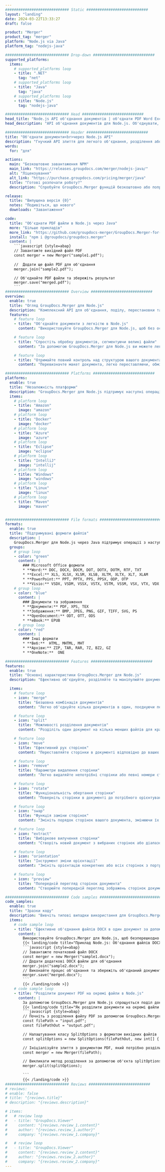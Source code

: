 ```yaml
---
############################# Static ############################
layout: "landing"
date: 2024-03-22T13:33:27
draft: false

product: "Merger"
product_tag: "merger"
platform: "Node.js via Java"
platform_tag: "nodejs-java"

############################# Drop-down ############################
supported_platforms:
  items:
    # supported_platforms loop
    - title: ".NET"
      tag: "net"
    # supported_platforms loop
    - title: "Java"
      tag: "java"
    # supported_platforms loop
    - title: "Node.js"
      tag: "nodejs-java"

############################# Head ############################
head_title: "Node.js API об'єднання документів | об'єднати PDF Word Excel"
head_description: "API об'єднання документів для Node.js. Об'єднувати, розділяти, міняти місцями, змінювати порядок і видаляти сторінки форматів PDF, Microsoft Word, Excel, презентацій, Visio, XPS і EPUB."

############################# Header ############################
title: "Об'єднати документи<br>через Node.js API"
description: "Гнучкий API злиття для легкого об'єднання, розділення або зміни PDF та документів Office"
words:
  for: "для"

actions:
  main: "Безкоштовне завантаження NPM"
  main_link: "https://releases.groupdocs.com/merger/nodejs-java/"
  alt: "Ліцензування"
  alt_link: "https://purchase.groupdocs.com/pricing/merger/java"
  title: "Готові розпочати роботу?"
  description: "Спробуйте GroupDocs.Merger функцій безкоштовно або попросіть ліцензію"

release:
  title: "Випущена версія {0}"
  notes: "Подивіться, що нового"
  downloads: "Завантаження"

code:
  title: "Об'єднати PDF файли в Node.js через Java"
  more: "Більше прикладів"
  more_link: "https://github.com/groupdocs-merger/GroupDocs.Merger-for-Node.js-via-Java"
  install: "npm i @groupdocs/groupdocs.merger"
  content: |
    ```javascript {style=abap}   
    // Завантажте вихідний файл PDF
    const merger = new Merger("sample1.pdf");
    
    //  Додати ще файл PDF для об'єднання
    merger.join("sample2.pdf");

    // Об'єднайте PDF файли та збережіть результат
    merger.save("merged.pdf");
    ```
############################# Overview ############################
overview:
  enable: true
  title: "Огляд GroupDocs.Merger для Node.js"
  description: "Комплексний API для об'єднання, поділу, перестановки та уточнення документів, слайдів та діаграм у програмах Node.js."
  features:
    # feature loop
    - title: "Об'єднайте документи з легкістю в Node.js"
      content: "Використовуйте GroupDocs.Merger для Node.js, щоб без особливих зусиль об'єднати PDF та документи Office в єдиний файл. Ця бібліотека розширює підтримку широкого формату, забезпечуючи плавну інтеграцію та об'єднання різних типів файлів, тим самим покращуючи процес управління документами в програмах Node.js."

    # feature loop
    - title: "Спростіть обробку документів, сегментуючи великі файли"
      content: "За допомогою GroupDocs.Merger для Node.js ви можете легко розділити значні PDF файли або файли Office на більш керовані частини. Налаштуйте документи, розділивши їх на основі конкретних сторінок, діапазонів або окремого вилучення сторінок, покращуючи організацію та ефективність робочих процесів документів."

    # feature loop
    - title: "Отримайте повний контроль над структурою вашого документа в Node.js"
      content: "Перевизначте макет документа, легко переставляючи, обмінюючи або відкидаючи сторінки за допомогою GroupDocs.Merger для Node.js. Адаптуйте свої документи відповідно до унікальних потреб, забезпечуючи неперевершену гнучкість у створенні користувацьких конфігурацій файлів."

############################# Platforms ############################
platforms:
  enable: true
  title: "Незалежність платформи"
  description: "GroupDocs.Merger для Node.js підтримує наступні операційні системи, фреймворки та менеджери пакетів"
  items:
    # platform loop
    - title: "Amazon"
      image: "amazon"
    # platform loop
    - title: "Docker"
      image: "docker"
    # platform loop
    - title: "Azure"
      image: "azure"
    # platform loop
    - title: "Eclipse"
      image: "eclipse"
    # platform loop
    - title: "IntelliJ"
      image: "intellij"
    # platform loop
    - title: "Windows"
      image: "windows"
    # platform loop
    - title: "Linux"
      image: "linux"
    # platform loop
    - title: "Maven"
      image: "maven"


############################# File formats ############################
formats:
  enable: true
  title: "Підтримувані формати файлів"
  description: |
    GroupDocs.Merger для Node.js через Java підтримує операції з наступними [форматами файлів](https://docs.groupdocs.com/merger/nodejs-java/supported-document-formats/).
  groups:
    # group loop
    - color: "green"
      content: |
        ### Microsoft Office формати
        * **Word:** DOC, DOCX, DOCM, DOT, DOTX, DOTM, RTF, TXT
        * **Excel:** XLS, XLSX, XLSM, XLSB, XLTM, XLTX, XLT, XLAM
        * **PowerPoint:** PPT, PPTX, PPS, PPSX, ODP, OTP
        * **Visio:** VSDX, VSDM, VSSX, VSTX, VSTM, VSSM, VSX, VTX, VDX
    # group loop
    - color: "blue"
      content: |
        ### Документи та зображення
        * **Документи:** PDF, XPS, TEX
        * **Зображення:** BMP, JPEG, PNG, GIF, TIFF, SVG, PS
        * **OpenDocument:** ODT, OTT, ODS
        * **eBook:** EPUB
      # group loop
    - color: "red"
      content: |
        ### Інші формати
        * **Веб:**  HTML, MHTML, MHT
        * **Архіви:** ZIP, TAR, RAR, 7Z, BZ2, GZ
        * **OneNote:**  ONE

############################# Features ############################
features:
  enable: true
  title: "Основні характеристики GroupDocs.Merger для Node.js"
  description: "Ефективно об'єднуйте, розділяйте та маніпулюйте документами у форматах PDF та Office за допомогою GroupDocs.Merger у середовищі Node.js."

  items:
    # feature loop
    - icon: "merge"
      title: "Безшовна комбінація документів"
      content: "Легко об'єднуйте кілька документів в один, поєднуючи певні сторінки або діапазони з різних файлів, використовуючи GroupDocs.Merger для Node.js."

    # feature loop
    - icon: "split"
      title: "Можливості розділення документів"
      content: "Розділіть один документ на кілька менших файлів для кращого управління та організації, використовуючи повну функцію розділення GroupDocs.Merger для Node.js."

    # feature loop
    - icon: "move"
      title: "Ефективний рух сторінок"
      content: "Переставляйте сторінки в документі відповідно до ваших вимог за допомогою інтуїтивно зрозумілої функції MovePage в середовищі Node.js."

    # feature loop
    - icon: "remove"
      title: "Параметри видалення сторінки"
      content: "Легко видаляйте непотрібні сторінки або певні номери сторінок за допомогою функції RemovePages GroupDocs.Merger, розробленої для Node.js."

    # feature loop
    - icon: "rotate"
      title: "Функціональність обертання сторінки"
      content: "Поверніть сторінки в документі до потрібного орієнтування (90, 180 або 270 градусів) за допомогою простої операції RotaTePages."

    # feature loop
    - icon: "swap"
      title: "Функція заміни сторінок"
      content: "Змініть порядок сторінок вашого документа, змінюючи їх позиції, створюючи таким чином реорганізований документ за допомогою функції SwappAges."

    # feature loop
    - icon: "extract"
      title: "Вибіркове вилучення сторінки"
      content: "Створіть новий документ з вибраних сторінок або діапазонів сторінок, витягуючи лише необхідний вміст за допомогою GroupDocs.Merger для Node.js."

    # feature loop
    - icon: "orientation"
      title: "Інструмент зміни орієнтації"
      content: "Змініть орієнтацію конкретних або всіх сторінок з портретної на альбомну або навпаки, використовуючи функцію ChangeOrientation у ваших проектах Node.js."

    # feature loop
    - icon: "preview"
      title: "Попередній перегляд сторінок документа"
      content: "Створюйте попередній перегляд зображень сторінок документа, щоб краще зрозуміти їх вміст та макет, використовуючи функцію PreviewPages в Node.js."

############################# Code samples ############################
code_samples:
  enable: true
  title: "Зразки коду"
  description: "Вивчіть типові випадки використання для GroupDocs.Merger, розроблених для середовищ Node.js. Ці приклади демонструють ефективність та простоту об'єднання документів за допомогою GroupDocs.Merger для Node.js."
  items:
    # code sample loop
    - title: "Ефективне об'єднання файлів DOCX в один документ за допомогою Node.js"
      content: |
        Використовуйте GroupDocs.Merger для Node.js, щоб безперешкодно об'єднати декілька файлів DOCX в один вичерпний документ. Використовуйте функцію [Об'єднати Word Документи](https://docs.groupdocs.com/merger/nodejs-java/merge/word/) для ефективного об'єднання файлів, покращуючи управління документами та продуктивність. Нижче знайдіть фрагмент коду Node.js, який допоможе вам пройти процес об'єднання документів:
        {{< landing/code title="Приклад Node.js: Об'єднання файлів DOCX">}}
        ```javascript {style=abap}   
        // Завантажте початковий файл DOCX
        const merger = new Merger("sample1.docx");
        // Додати додаткові DOCX файли для об'єднання
        merger.join("sample2.docx");
        // Виконайте процес об'єднання та збережіть об'єднаний документ
        merger.save("merged.docx");
        ```
        {{< /landing/code >}}
    # code sample loop
    - title: "Розділити документ PDF на окремі файли в Node.js"
      content: |
        За допомогою GroupDocs.Merger для Node.js спрощується поділ документа на кілька файлів. Наша функція [Split Document](https://docs.groupdocs.com/merger/nodejs-java/split-document/) дозволяє ефективно керувати та витягувати окремі розділи з великих PDF документів, що робить обробку документів більш ефективною. Ця функція підтримує поділ документів за діапазоном сторінок, початку/кінцевими сторінками або непарними/парними номерами сторінок, серед інших критеріїв.
        {{< landing/code title="Як розділити документи на окремі файли за допомогою Node.js">}}
        ```javascript {style=abap}   
        // Почніть з розділення файлу PDF за допомогою GroupDocs.Merger для API Node.js
        const filePath = "input.pdf";
        const filePathOut = "output.pdf";

        // Налаштування класу SplitOptions з форматом вихідних файлів
        const splitOptions = new SplitOptions(filePathOut, new int[] { 3, 6, 8 });

        // Ініціалізуйте злиття з документом PDF, який потрібно розділити
        const merger = new Merger(filePath);

        // Викликати метод розділення за допомогою об'єкта splitOptions для отримання отриманих документів
        merger.split(splitOptions);
  
        ```
        {{< /landing/code >}}
############################# Reviews ############################
# reviews:
# enable: false
# title: "{reviews.title}"
# description: "{reviews.description}"

# items:
#   # review loop
#   - title: "GroupDocs.Viewer"
#     content: "{reviews.review_1.content}"
#     author: "{reviews.review_1.author}"
#     company: "{reviews.review_1.company}"

#   # review loop
#   - title: "GroupDocs.Viewer"
#     content: "{reviews.review_2.content}"
#     author: "{reviews.review_2.author}"
#     company: "{reviews.review_2.company}"
---
```

